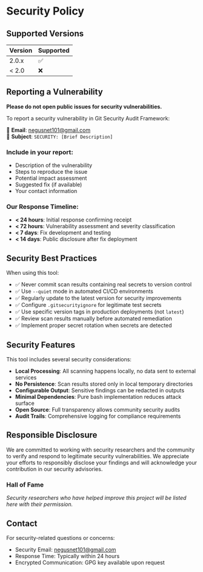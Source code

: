 # Security Policy

## Supported Versions

| Version | Supported          |
| ------- | ------------------ |
| 2.0.x   | :white_check_mark: |
| < 2.0   | :x:                |

## Reporting a Vulnerability

**Please do not open public issues for security vulnerabilities.**

To report a security vulnerability in Git Security Audit Framework:

📧 **Email**: negusnet101@gmail.com  
📝 **Subject**: `SECURITY: [Brief Description]`

### Include in your report:
- Description of the vulnerability
- Steps to reproduce the issue
- Potential impact assessment  
- Suggested fix (if available)
- Your contact information

### Our Response Timeline:
- **< 24 hours**: Initial response confirming receipt
- **< 72 hours**: Vulnerability assessment and severity classification
- **< 7 days**: Fix development and testing
- **< 14 days**: Public disclosure after fix deployment

## Security Best Practices

When using this tool:
- ✅ Never commit scan results containing real secrets to version control
- ✅ Use `--quiet` mode in automated CI/CD environments  
- ✅ Regularly update to the latest version for security improvements
- ✅ Configure `.gitsecurityignore` for legitimate test secrets
- ✅ Use specific version tags in production deployments (not `latest`)
- ✅ Review scan results manually before automated remediation
- ✅ Implement proper secret rotation when secrets are detected

## Security Features

This tool includes several security considerations:
- **Local Processing**: All scanning happens locally, no data sent to external services
- **No Persistence**: Scan results stored only in local temporary directories  
- **Configurable Output**: Sensitive findings can be redacted in outputs
- **Minimal Dependencies**: Pure bash implementation reduces attack surface
- **Open Source**: Full transparency allows community security audits
- **Audit Trails**: Comprehensive logging for compliance requirements

## Responsible Disclosure

We are committed to working with security researchers and the community to verify and respond to legitimate security vulnerabilities. We appreciate your efforts to responsibly disclose your findings and will acknowledge your contribution in our security advisories.

### Hall of Fame
*Security researchers who have helped improve this project will be listed here with their permission.*

## Contact

For security-related questions or concerns:
- Security Email: negusnet101@gmail.com
- Response Time: Typically within 24 hours
- Encrypted Communication: GPG key available upon request

